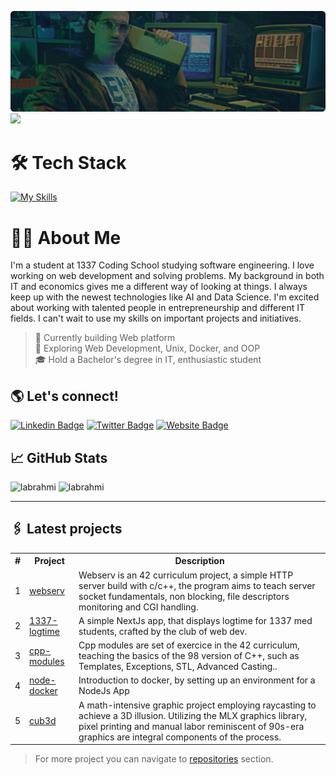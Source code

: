 ![68747470733a2f2f7265732e636c6f7564696e6172792e636f6d2f7375706572666f6c696f2f696d6167652f75706c6f61642f76313632303638393937392f363837343734373037333361326632663639326537303639366536393664363732653633366636643266366637323639363736393665363136](./back.png) <br>
[![](https://visitcount.itsvg.in/api?id=Labrahmi&label=Profile%20Views&color=12&icon=5&pretty=false)](https://visitcount.itsvg.in)

# 🛠 Tech Stack
[![My Skills](https://skillicons.dev/icons?i=c,cpp,mongo,express,react,nodejs,tailwind,docker,git,bash)](https://skillicons.dev)

# 🙋‍♂️ About Me
I'm a student at 1337 Coding School studying software engineering. I love working on web development and solving problems. My background in both IT and economics gives me a different way of looking at things. I always keep up with the newest technologies like AI and Data Science. I'm excited about working with talented people in entrepreneurship and different IT fields. I can't wait to use my skills on important projects and initiatives.
> 🔭 Currently building Web platform <br>
> 🌱 Exploring Web Development, Unix, Docker, and OOP <br>
> 🎓 Hold a Bachelor's degree in IT, enthusiastic student <br>

## 🌎 Let's connect!
[![Linkedin Badge](https://img.shields.io/badge/linkedin-%230077B5.svg?style=for-the-badge&logo=linkedin&logoColor=white)](https://www.linkedin.com/in/labrahmiy/)
[![Twitter Badge](https://img.shields.io/badge/Twitter-%231DA1F2.svg?style=for-the-badge&logo=Twitter&logoColor=white)](https://x.com/ylabrahmi)
[![Website Badge](https://img.shields.io/website?url=https%3A%2F%2Fyoue.me%2F&style=for-the-badge&logo=firefoxbrowser&logoColor=white)](http://www.youe.me)

## 📈 GitHub Stats
<p>
  <img src="https://github-readme-streak-stats.herokuapp.com/?user=labrahmi&" alt="labrahmi" />
  <img src="https://github-readme-stats.vercel.app/api/top-langs?username=labrahmi&show_icons=true&locale=en&layout=compact" alt="labrahmi" />
</p>
<hr>


## 🖇 Latest projects
<table>
  <th>#</th>
  <th>Project</th>
  <th>Description</th>
  <tr>
    <td>1</td>
    <td><a href="https://github.com/Labrahmi/webserv">webserv</a></td>
    <td>Webserv is an 42 curriculum project, a simple HTTP server build with c/c++, the program aims to teach server socket fundamentals, non blocking, file descriptors monitoring and CGI handling.</td>
  </tr>
  <tr>
    <td>2</td>
    <td><a href="https://github.com/Labrahmi/1337-logtime">1337-logtime</a></td>
    <td>A simple NextJs app, that displays logtime for 1337 med students, crafted by the club of web dev.</td>
  </tr>
  <tr>
    <td>3</td>
    <td><a href="https://github.com/Labrahmi/cpp-module-09">cpp-modules</a></td>
    <td>Cpp modules are set of exercice in the 42 curriculum, teaching the basics of the 98 version of C++, such as Templates, Exceptions, STL, Advanced Casting..</td>
  </tr>
  <tr>
    <td>4</td>
    <td><a href="https://github.com/Labrahmi/node-docker">node-docker</a></td>
    <td>Introduction to docker, by setting up an environment for a NodeJs App</td>
  </tr>
    <tr>
    <td>5</td>
    <td><a href="https://github.com/Labrahmi/cub3d">cub3d</a></td>
    <td>A math-intensive graphic project employing raycasting to achieve a 3D illusion. Utilizing the MLX graphics library, pixel printing and manual labor reminiscent of 90s-era graphics are integral components of the process.</td>
  </tr>
</table>

> For more project you can navigate to [repositories](./?tab=repositories) section.
